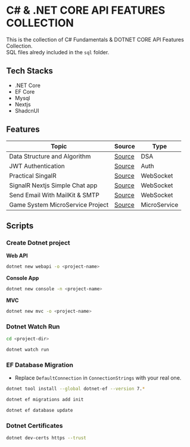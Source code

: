 # C# & .NET CORE API FEATURES COLLECTION

This is the collection of C# Fundamentals & DOTNET CORE API Features Collection. <br>
SQL files alredy included in the `sql` folder.

## Tech Stacks

- .NET Core
- EF Core
- Mysql
- Nextjs
- ShadcnUI

## Features

| Topic                            | Source                                                                                            | Type         |
| -------------------------------- | ------------------------------------------------------------------------------------------------- | ------------ |
| Data Structure and Algorithm     | [Source](https://github.com/thutasann/dotnet-core-features/tree/master/data-structure-algo)       | DSA          |
| JWT Authentication               | [Source](https://github.com/thutasann/dotnet-core-features/tree/master/jwt-auth)                  | Auth         |
| Practical SingalR                | [Source](https://github.com/thutasann/dotnet-core-features/tree/master/practical-signalR-mvc)     | WebSocket    |
| SignalR Nextjs Simple Chat app   | [Source](https://github.com/thutasann/dotnet-core-features/tree/master/signalR-nextjs-chat)       | WebSocket    |
| Send Email With MailKit & SMTP   | [Source](https://github.com/thutasann/dotnet-core-features/tree/master/email-mailkit-smtp)        | WebSocket    |
| Game System MicroService Project | [Source](https://github.com/thutasann/dotnet-core-features/tree/master/microservices-project-one) | MicroService |

## Scripts

### Create Dotnet project

**Web API**

```bash
dotnet new webapi -o <project-name>
```

**Console App**

```bash
dotnet new console -n <project-name>
```

**MVC**

```bash
dotnet new mvc -o <project-name>
```

### Dotnet Watch Run

```bash
cd <project-dir>
```

```bash
dotnet watch run
```

### EF Database Migration

- Replace `DefaultConnection` in `ConnectionStrings` with your real one.

```bash
dotnet tool install --global dotnet-ef --version 7.*
```

```bash
dotnet ef migrations add init
```

```bash
dotnet ef database update
```

### Dotnet Certificates

```bash
dotnet dev-certs https --trust
```
